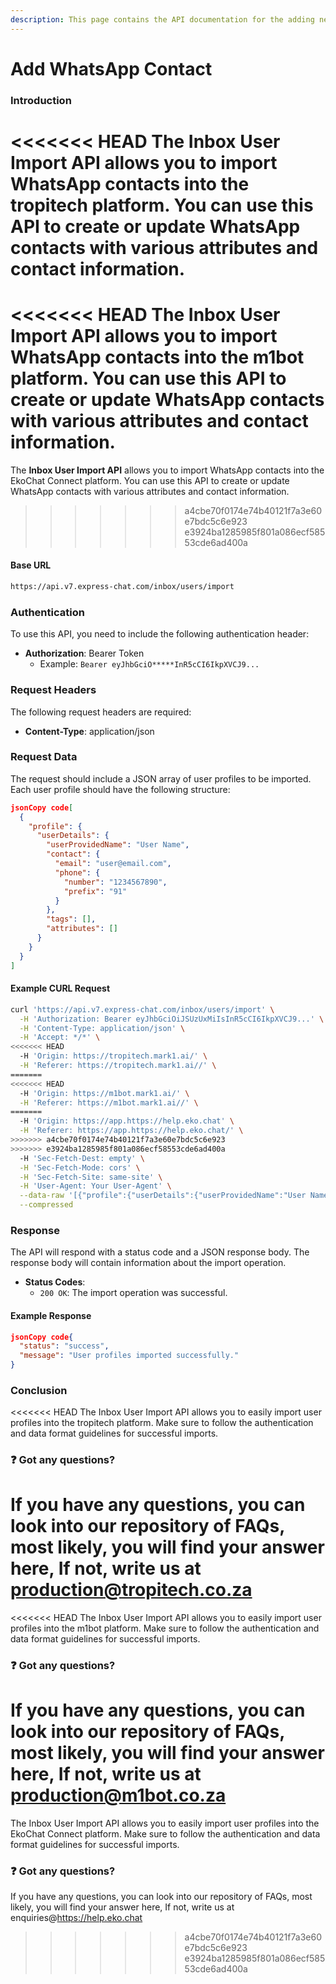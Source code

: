 ```yaml
---
description: This page contains the API documentation for the adding new WhatsApp contacts.
---
```


# Add WhatsApp Contact

### Introduction

<<<<<<< HEAD
The **Inbox User Import API** allows you to import WhatsApp contacts into the tropitech platform. You can use this API to create or update WhatsApp contacts with various attributes and contact information.
=======
<<<<<<< HEAD
The **Inbox User Import API** allows you to import WhatsApp contacts into the m1bot platform. You can use this API to create or update WhatsApp contacts with various attributes and contact information.
=======
The **Inbox User Import API** allows you to import WhatsApp contacts into the EkoChat Connect platform. You can use this API to create or update WhatsApp contacts with various attributes and contact information.
>>>>>>> a4cbe70f0174e74b40121f7a3e60e7bdc5c6e923
>>>>>>> e3924ba1285985f801a086ecf58553cde6ad400a

#### Base URL

```bash
https://api.v7.express-chat.com/inbox/users/import
```

### Authentication

To use this API, you need to include the following authentication header:

* **Authorization**: Bearer Token
  * Example: `Bearer eyJhbGciO*****InR5cCI6IkpXVCJ9...`

### Request Headers

The following request headers are required:

* **Content-Type**: application/json

### Request Data

The request should include a JSON array of user profiles to be imported. Each user profile should have the following structure:

```json
jsonCopy code[
  {
    "profile": {
      "userDetails": {
        "userProvidedName": "User Name",
        "contact": {
          "email": "user@email.com",
          "phone": {
            "number": "1234567890",
            "prefix": "91"
          }
        },
        "tags": [],
        "attributes": []
      }
    }
  }
]
```

#### Example CURL Request

```bash
curl 'https://api.v7.express-chat.com/inbox/users/import' \
  -H 'Authorization: Bearer eyJhbGciOiJSUzUxMiIsInR5cCI6IkpXVCJ9...' \
  -H 'Content-Type: application/json' \
  -H 'Accept: */*' \
<<<<<<< HEAD
  -H 'Origin: https://tropitech.mark1.ai/' \
  -H 'Referer: https://tropitech.mark1.ai//' \
=======
<<<<<<< HEAD
  -H 'Origin: https://m1bot.mark1.ai/' \
  -H 'Referer: https://m1bot.mark1.ai//' \
=======
  -H 'Origin: https://app.https://help.eko.chat' \
  -H 'Referer: https://app.https://help.eko.chat/' \
>>>>>>> a4cbe70f0174e74b40121f7a3e60e7bdc5c6e923
>>>>>>> e3924ba1285985f801a086ecf58553cde6ad400a
  -H 'Sec-Fetch-Dest: empty' \
  -H 'Sec-Fetch-Mode: cors' \
  -H 'Sec-Fetch-Site: same-site' \
  -H 'User-Agent: Your User-Agent' \
  --data-raw '[{"profile":{"userDetails":{"userProvidedName":"User Name","contact":{"email":"user@email.com","phone":{"number":"1234567890","prefix":"91"}},"tags":[],"attributes":[]}}}]' \
  --compressed
```

### Response

The API will respond with a status code and a JSON response body. The response body will contain information about the import operation.

* **Status Codes**:
  * `200 OK`: The import operation was successful.

#### Example Response

```json
jsonCopy code{
  "status": "success",
  "message": "User profiles imported successfully."
}
```

### Conclusion

<<<<<<< HEAD
The Inbox User Import API allows you to easily import user profiles into the tropitech platform. Make sure to follow the authentication and data format guidelines for successful imports.

### :question: Got any questions?

If you have any questions, you can look into our repository of FAQs, most likely, you will find your answer here, If not, write us at production@tropitech.co.za
=======
<<<<<<< HEAD
The Inbox User Import API allows you to easily import user profiles into the m1bot platform. Make sure to follow the authentication and data format guidelines for successful imports.

### :question: Got any questions?

If you have any questions, you can look into our repository of FAQs, most likely, you will find your answer here, If not, write us at production@m1bot.co.za
=======
The Inbox User Import API allows you to easily import user profiles into the EkoChat Connect platform. Make sure to follow the authentication and data format guidelines for successful imports.

### :question: Got any questions?

If you have any questions, you can look into our repository of FAQs, most likely, you will find your answer here, If not, write us at enquiries@https://help.eko.chat
>>>>>>> a4cbe70f0174e74b40121f7a3e60e7bdc5c6e923
>>>>>>> e3924ba1285985f801a086ecf58553cde6ad400a
